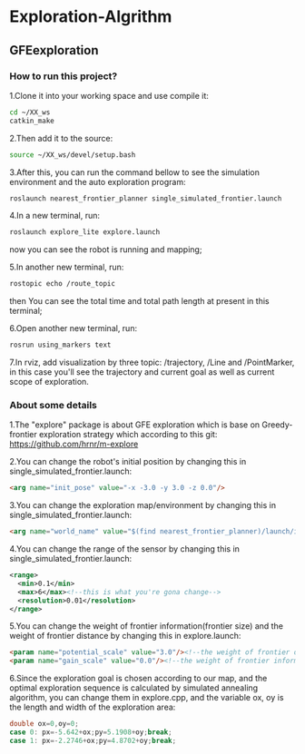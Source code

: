 # Exploration-Algrithm

## GFEexploration

### How to run this project?

1.Clone it into your working space and use compile it:
```Bash
cd ~/XX_ws
catkin_make
```
2.Then add it to the source:
```Bash
source ~/XX_ws/devel/setup.bash
```
3.After this, you can run the command bellow to see the simulation environment and the auto exploration program:
```Bash
roslaunch nearest_frontier_planner single_simulated_frontier.launch
```
4.In a new terminal, run:
```Bash
roslaunch explore_lite explore.launch
```
now you can see the robot is running and mapping;

5.In another new terminal, run:
```Bash
rostopic echo /route_topic
```
then You can see the total time and total path length at present in this terminal;

6.Open another new terminal, run:
```Bash
rosrun using_markers text
```
7.In rviz, add visualization by three topic: /trajectory, /Line and /PointMarker, in this case you'll see the trajectory and current goal as well as current scope of exploration.

### About some details

1.The "explore" package is about GFE exploration which is base on Greedy-frontier exploration strategy which according to this git: https://github.com/hrnr/m-explore

2.You can change the robot's initial position by changing this in single_simulated_frontier.launch:
```HTML
<arg name="init_pose" value="-x -3.0 -y 3.0 -z 0.0"/>
```
3.You can change the exploration map/environment by changing this in single_simulated_frontier.launch:
```HTML
<arg name="world_name" value="$(find nearest_frontier_planner)/launch/includes/worlds/map1.world"/>
```
4.You can change the range of the sensor by changing this in single_simulated_frontier.launch:
```XML
<range>
  <min>0.1</min>
  <max>6</max><!--this is what you're gona change-->
  <resolution>0.01</resolution>
</range>
```
5.You can change the weight of frontier information(frontier size) and the weight of frontier distance by changing this in explore.launch:
```HTML
<param name="potential_scale" value="3.0"/><!--the weight of frontier distance-->
<param name="gain_scale" value="0.0"/><!--the weight of frontier information-->
```
6.Since the exploration goal is chosen according to our map, and the optimal exploration sequence is calculated by simulated annealing algorithm, you can change them in explore.cpp, and the variable ox, oy is the length and width of the exploration area:
```C++
double ox=0,oy=0;
case 0: px=-5.642+ox;py=5.1908+oy;break;
case 1: px=-2.2746+ox;py=4.8702+oy;break;
```
